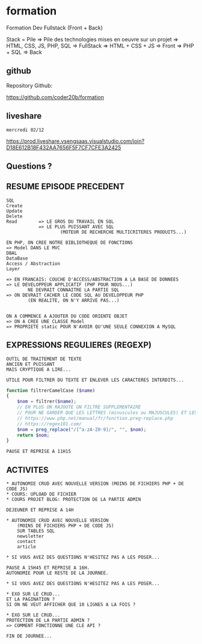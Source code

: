 # formation

Formation Dev Fullstack (Front + Back)

Stack = Pile
=> Pile des technologies mises en oeuvre sur un projet
=> HTML, CSS, JS, PHP, SQL  => FullStack
=> HTML + CSS + JS          => Front
=> PHP + SQL                => Back

## github

Repository Github:

https://github.com/coder20b/formation

## liveshare

    mercredi 02/12

https://prod.liveshare.vsengsaas.visualstudio.com/join?D18E612B18F432AA7656F5F7CF7CFE3A2425

## Questions ?

## RESUME EPISODE PRECEDENT


    SQL
    Create
    Update
    Delete
    Read        => LE GROS DU TRAVAIL EN SQL
                => LE PLUS PUISSANT AVEC SQL
                        (MOTEUR DE RECHERCHE MULTICRITERES PRODUITS...)

    EN PHP, ON CREE NOTRE BIBLIOTHEQUE DE FONCTIONS
    => Model DANS LE MVC
    DBAL
    DataBase
    Access / Abstraction
    Layer

    => EN FRANCAIS: COUCHE D'ACCESS/ABSTRACTION A LA BASE DE DONNEES
    => LE DEVELOPPEUR APPLICATIF (PHP POUR NOUS...)
            NE DEVRAIT CONNAITRE LA PARTIE SQL
    => ON DEVRAIT CACHER LE CODE SQL AU DEVELOPPEUR PHP
            (EN REALITE, ON N'Y ARRIVE PAS...)


    ON A COMMENCE A AJOUTER DU CODE ORIENTE OBJET
    => ON A CREE UNE CLASSE Model
    => PROPRIETE static POUR N'AVOIR QU'UNE SEULE CONNEXION A MySQL


## EXPRESSIONS REGULIERES (REGEXP)

    OUTIL DE TRAITEMENT DE TEXTE
    ANCIEN ET PUISSANT
    MAIS CRYPTIQUE A LIRE...

    UTILE POUR FILTRER DU TEXTE ET ENLEVER LES CARACTERES INTERDITS...

```php
function filtrerCamelCase ($name)
{
    $nom = filtrer($name);
    // EN PLUS ON RAJOUTE UN FILTRE SUPPLEMENTAIRE
    // POUR NE GARDER QUE LES LETTRES (minuscules ou MAJUSCULES) ET LES CHIFFRES
    // https://www.php.net/manual/fr/function.preg-replace.php
    // https://regex101.com/
    $nom = preg_replace("/[^a-zA-Z0-9]/", "", $nom);
    return $nom;
}

```

    PAUSE ET REPRISE A 11H15

## ACTIVITES

    * AUTONOMIE CRUD AVEC NOUVELLE VERSION (MOINS DE FICHIERS PHP + DE CODE JS)
    * COURS: UPLOAD DE FICHIER
    * COURS PROJET BLOG: PROTECTION DE LA PARTIE ADMIN

    DEJEUNER ET REPRISE A 14H

    * AUTONOMIE CRUD AVEC NOUVELLE VERSION 
        (MOINS DE FICHIERS PHP + DE CODE JS)
        SUR TABLES SQL
        newsletter
        contact
        article

    * SI VOUS AVEZ DES QUESTIONS N'HESITEZ PAS A LES POSER...

    PAUSE A 15H45 ET REPRISE A 16H.
    AUTONOMIE POUR LE RESTE DE LA JOURNEE.

    * SI VOUS AVEZ DES QUESTIONS N'HESITEZ PAS A LES POSER...

    * EXO SUR LE CRUD...
    ET LA PAGINATION ?
    SI ON NE VEUT AFFICHER QUE 10 LIGNES A LA FOIS ?

    * EXO SUR LE CRUD...
    PROTECTION DE LA PARTIE ADMIN ?
    => COMMENT FONCTIONNE UNE CLE API ?

    FIN DE JOURNEE...

    














